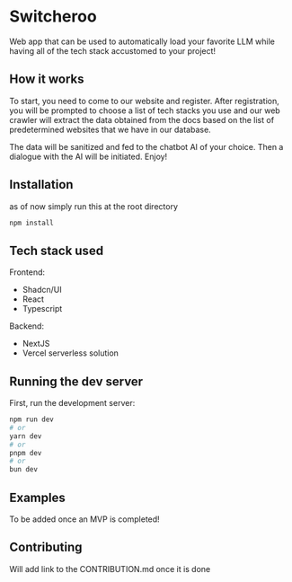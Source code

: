 # Switcheroo
Web app that can be used to automatically load your favorite LLM while having all of the tech stack accustomed to your project!

## How it works
To start, you need to come to our website and register. After registration, you will be prompted to choose a list of tech stacks you use and our web crawler will extract the data obtained from the docs based on the list of predetermined websites that we have in our database. 

The data will be sanitized and fed to the chatbot AI of your choice. Then a dialogue with the AI will be initiated. Enjoy!

## Installation
as of now simply run this at the root directory 
```bash
npm install
```

## Tech stack used
Frontend:
- Shadcn/UI
- React
- Typescript

Backend:
- NextJS
- Vercel serverless solution

## Running the dev server
First, run the development server:

```bash
npm run dev
# or
yarn dev
# or
pnpm dev
# or
bun dev
```

## Examples
To be added once an MVP is completed!

## Contributing
Will add link to the CONTRIBUTION.md once it is done
